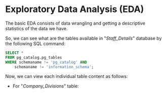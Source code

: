 # Exploratory Data Analysis (EDA)

The basic EDA consists of data wrangling and getting a descriptive statistics of the data we have.

So, we can see what are the tables available in "_Staff_Details_" database by the following SQL command:

```sql
SELECT *
FROM pg_catalog.pg_tables
WHERE schemaname != 'pg_catalog' AND
    schemaname != 'information_schema';
```

Now, we can view each individual table content as follows:

- For "_Company_Divisions_" table:

```sql

```
